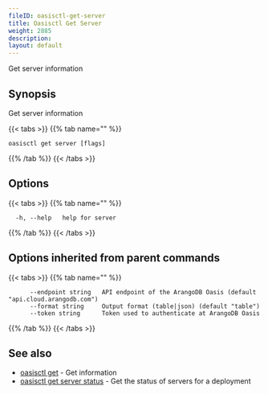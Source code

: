 ```yaml
---
fileID: oasisctl-get-server
title: Oasisctl Get Server
weight: 2885
description: 
layout: default
---
```

Get server information

## Synopsis

Get server information

{{< tabs >}}
{{% tab name="" %}}
```
oasisctl get server [flags]
```
{{% /tab %}}
{{< /tabs >}}

## Options

{{< tabs >}}
{{% tab name="" %}}
```
  -h, --help   help for server
```
{{% /tab %}}
{{< /tabs >}}

## Options inherited from parent commands

{{< tabs >}}
{{% tab name="" %}}
```
      --endpoint string   API endpoint of the ArangoDB Oasis (default "api.cloud.arangodb.com")
      --format string     Output format (table|json) (default "table")
      --token string      Token used to authenticate at ArangoDB Oasis
```
{{% /tab %}}
{{< /tabs >}}

## See also

* [oasisctl get]()	 - Get information
* [oasisctl get server status](oasisctl-get-server-status)	 - Get the status of servers for a deployment

